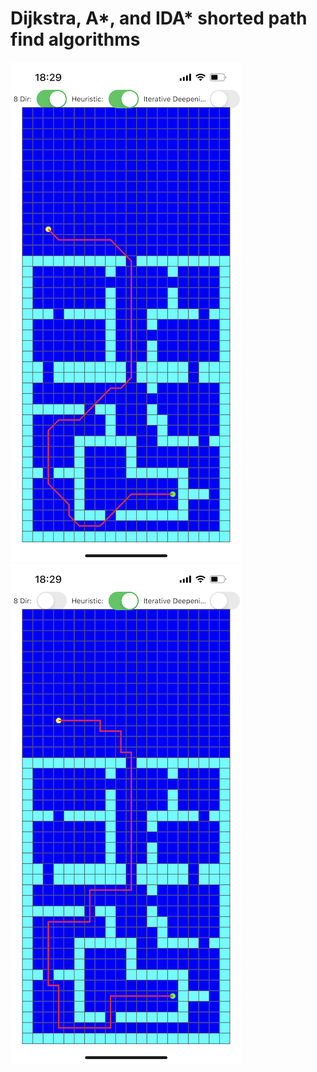 # Dijkstra, A*, and IDA* shorted path find algorithms
![Demo: 4 directional A*](test_A_star_path_finding/Test/test1_8Dir.PNG)
![Demo: 8 directional A*](test_A_star_path_finding/Test/test2_4dir.PNG)

